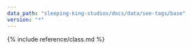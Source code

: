 ```yaml
---
data_path: "sleeping-king-studios/docs/data/see-tags/base"
version: "*"
---
```


{% include reference/class.md %}
